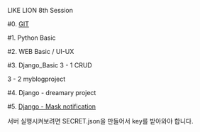 LIKE LION 8th Session

#0. [GIT](github.md)

#1. Python Basic

#2. WEB Basic / UI-UX

#3. Django_Basic
 3 - 1 CRUD
 
 3 - 2 myblogproject

#4. Django - dreamary project

#5. [Django - Mask notification](Mask_notification/README.md)

서버 실행시켜보려면 SECRET.json을 만들어서 key를 받아와야 합니다.